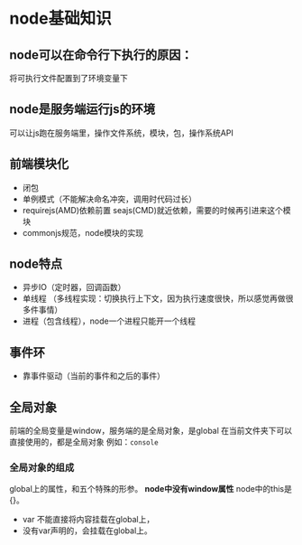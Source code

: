 # node基础知识
## node可以在命令行下执行的原因：
将可执行文件配置到了环境变量下

## node是服务端运行js的环境
可以让js跑在服务端里，操作文件系统，模块，包，操作系统API
## 前端模块化
- 闭包
- 单例模式（不能解决命名冲突，调用时代码过长）
- requirejs(AMD)依赖前置  seajs(CMD)就近依赖，需要的时候再引进来这个模块
- commonjs规范，node模块的实现
## node特点
- 异步IO（定时器，回调函数）
- 单线程
（多线程实现：切换执行上下文，因为执行速度很快，所以感觉再做很多件事情）
- 进程（包含线程），node一个进程只能开一个线程
## 事件环
- 靠事件驱动（当前的事件和之后的事件）

## 全局对象
前端的全局变量是window，服务端的是全局对象，是global
在当前文件夹下可以直接使用的，都是全局对象
例如：`console`
### 全局对象的组成
global上的属性，和五个特殊的形参。
**node中没有window属性**
node中的this是{}。
- var 不能直接将内容挂载在global上，
- 没有var声明的，会挂载在global上。